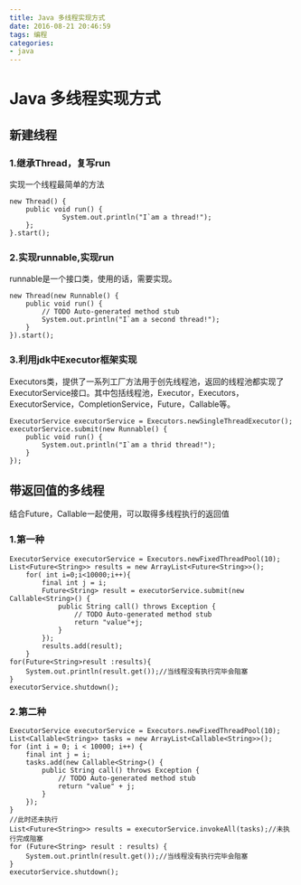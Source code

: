 ```yaml
---
title: Java 多线程实现方式
date: 2016-08-21 20:46:59
tags: 编程
categories:
- java
---
```

# Java 多线程实现方式
## 新建线程
### 1.继承Thread，复写run
实现一个线程最简单的方法
```
new Thread() {
	public void run() {
             System.out.println("I`am a thread!");               
	};
}.start();
```
### 2.实现runnable,实现run
runnable是一个接口类，使用的话，需要实现。
```
new Thread(new Runnable() {
	public void run() {
		// TODO Auto-generated method stub
		System.out.println("I`am a second thread!");     
	}
}).start();
```
### 3.利用jdk中Executor框架实现
Executors类，提供了一系列工厂方法用于创先线程池，返回的线程池都实现了ExecutorService接口。其中包括线程池，Executor，Executors，ExecutorService，CompletionService，Future，Callable等。
```
ExecutorService executorService = Executors.newSingleThreadExecutor();
executorService.submit(new Runnable() {
	public void run() {
		System.out.println("I`am a thrid thread!");
	}
});
```

## 带返回值的多线程
结合Future，Callable一起使用，可以取得多线程执行的返回值
### 1.第一种
```
ExecutorService executorService = Executors.newFixedThreadPool(10);
List<Future<String>> results = new ArrayList<Future<String>>();
	for( int i=0;i<10000;i++){
		final int j = i;
		Future<String> result = executorService.submit(new Callable<String>() {
			public String call() throws Exception {
				// TODO Auto-generated method stub
				return "value"+j;
			}
		});
		results.add(result);
	}
for(Future<String>result :results){
	System.out.println(result.get());//当线程没有执行完毕会阻塞
}
executorService.shutdown();
```
### 2.第二种
```
ExecutorService executorService = Executors.newFixedThreadPool(10);
List<Callable<String>> tasks = new ArrayList<Callable<String>>();
for (int i = 0; i < 10000; i++) {
	final int j = i;
	tasks.add(new Callable<String>() {
		public String call() throws Exception {
			// TODO Auto-generated method stub
			return "value" + j;
		}
	});
}
//此时还未执行
List<Future<String>> results = executorService.invokeAll(tasks);//未执行完成阻塞
for (Future<String> result : results) {
	System.out.println(result.get());//当线程没有执行完毕会阻塞
}
executorService.shutdown();
```